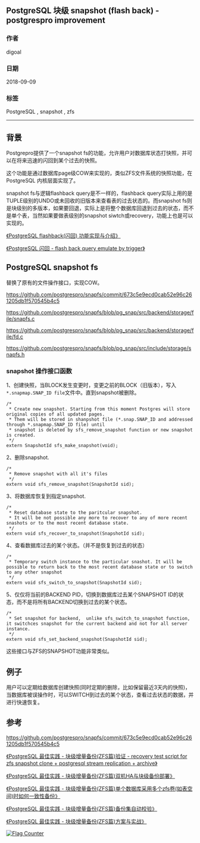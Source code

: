 ## PostgreSQL 块级 snapshot (flash back) - postgrespro improvement   
                                                             
### 作者                                                             
digoal                                                             
                                                             
### 日期                                                             
2018-09-09                                                           
                                                             
### 标签                                                             
PostgreSQL , snapshot , zfs        
                                                             
----                                                             
                                                             
## 背景     
Postgrepro提供了一个snapshot fs的功能，允许用户对数据库状态打快照，并可以在将来迅速的闪回到某个过去的快照。  
  
这个功能是通过数据库page级COW来实现的，类似ZFS文件系统的快照功能，在PostgreSQL 内核层面实现了。  
  
snapshot fs与逻辑flashback query是不一样的，flashback query实际上用的是TUPLE级别的UNDO或未回收的旧版本来查看表的过去状态的。而snapshot fs则是块级别的多版本，如果要回退，实际上是将整个数据库回退到过去的状态，而不是单个表，当然如果要做表级别的snapshot siwtch或recovery，功能上也是可以实现的。  
  
[《PostgreSQL flashback(闪回) 功能实现与介绍》](../201710/20171010_01.md)    
  
[《PostgreSQL 闪回 - flash back query emulate by trigger》](../201408/20140828_01.md)    
  
## PostgreSQL snapshot fs  
替换了原有的文件操作接口，实现COW。  
  
https://github.com/postgrespro/snapfs/commit/673c5e9ecd0cab52e96c261205db1f570545b4c5  
  
https://github.com/postgrespro/snapfs/blob/pg_snap/src/backend/storage/file/snapfs.c  
  
https://github.com/postgrespro/snapfs/blob/pg_snap/src/backend/storage/file/fd.c  
  
https://github.com/postgrespro/snapfs/blob/pg_snap/src/include/storage/snapfs.h  
  
  
### snapshot 操作接口函数  
1、创建快照，当BLOCK发生变更时，变更之前的BLOCK（旧版本），写入```*.snapmap.SNAP_ID file```文件中。直到snapshot被删除。  
  
```  
/*  
 * Create new snapshot. Starting from this moment Postgres will store original copies of all updated pages.  
 * Them will be stored in shanpshot file (*.snap.SNAP_ID and addressed through *.snapmap.SNAP_ID file) until  
 * snapshot is deleted by sfs_remove_snapshot function or new snapshot is created.  
 */  
extern SnapshotId sfs_make_snapshot(void);  
```  
  
2、删除snapshot.  
  
```  
/*  
 * Remove snapshot with all it's files  
 */  
extern void sfs_remove_snapshot(SnapshotId sid);  
```  
  
3、将数据库恢复到指定snapshot.   
  
```  
/*  
 * Reset database state to the paritcular snapshot.   
 * It will be not possible any more to recover to any of more recent snashots or to the most recent database state.  
 */  
extern void sfs_recover_to_snapshot(SnapshotId sid);  
```  
  
4、查看数据库过去的某个状态。（并不是恢复到过去的状态）  
  
```  
/*  
 * Temporary switch instance to the particular snashot. It will be possible to return back to the most recent database state or to switch to any other snapshot  
 */  
extern void sfs_switch_to_snapshot(SnapshotId sid);  
```  
  
5、仅仅将当前的BACKEND PID，切换到数据库过去某个SNAPSHOT ID的状态，而不是将所有BACKEND切换到过去的某个状态。  
  
```  
/*  
 * Set snapshot for backend,  unlike sfs_switch_to_snapshot function, it switchces snapshot for the current backend and not for all server instance.  
 */  
extern void sfs_set_backend_snapshot(SnapshotId sid);  
```  
  
这些接口与ZFS的SNAPSHOT功能非常类似。  
  
## 例子  
用户可以定期给数据库创建快照(同时定期的删除，比如保留最近3天内的快照)，当数据库被误操作时，可以SWITCH到过去的某个状态，查看过去状态的数据，并进行快速恢复。  
  
## 参考  
https://github.com/postgrespro/snapfs/commit/673c5e9ecd0cab52e96c261205db1f570545b4c5  
  
[《PostgreSQL 最佳实践 - 块级增量备份(ZFS篇)验证 - recovery test script for zfs snapshot clone + postgresql stream replication + archive》](../201608/20160823_09.md)    
  
[《PostgreSQL 最佳实践 - 块级增量备份(ZFS篇)双机HA与块级备份部署》](../201608/20160823_08.md)    
  
[《PostgreSQL 最佳实践 - 块级增量备份(ZFS篇)单个数据库采用多个zfs卷(如表空间)时如何一致性备份》](../201608/20160823_07.md)    
  
[《PostgreSQL 最佳实践 - 块级增量备份(ZFS篇)备份集自动校验》](../201608/20160823_06.md)    
  
[《PostgreSQL 最佳实践 - 块级增量备份(ZFS篇)方案与实战》](../201608/20160823_05.md)    
  
    
  
<a rel="nofollow" href="http://info.flagcounter.com/h9V1"  ><img src="http://s03.flagcounter.com/count/h9V1/bg_FFFFFF/txt_000000/border_CCCCCC/columns_2/maxflags_12/viewers_0/labels_0/pageviews_0/flags_0/"  alt="Flag Counter"  border="0"  ></a>  
  
